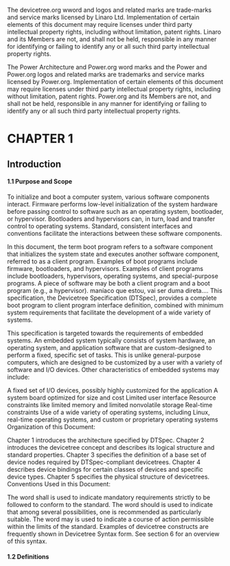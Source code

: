 The devicetree.org wword and logos and related marks are trade-marks and service marks licensed by Linaro Ltd. 
Implementation of certain elements of this document may require
licenses under third party intellectual property rights, including without limitation, patent rights. Linaro and its
Members are not, and shall not be held, responsible in any manner for identifying or failing to identify any or all
such third party intellectual property rights.

The Power Architecture and Power.org word marks and the Power and Power.org logos and related marks are
trademarks and service marks licensed by Power.org. Implementation of certain elements of this document may
require licenses under third party intellectual property rights, including without limitation, patent rights. Power.org
and its Members are not, and shall not be held, responsible in any manner for identifying or failing to identify any
or all such third party intellectual property rights.


# CHAPTER 1
## Introduction
#### 1.1 Purpose and Scope

To initialize and boot a computer system, various software components interact. Firmware performs low-level initialization of the system hardware before passing control to software such as an operating system, bootloader, or hypervisor. Bootloaders and hypervisors can, in turn, load and transfer control to operating systems. Standard, consistent interfaces and conventions facilitate the interactions between these software components.

In this document, the term boot program refers to a software component that initializes the system state and executes another software component, referred to as a client program. Examples of boot programs include firmware, bootloaders, and hypervisors. Examples of client programs include bootloaders, hypervisors, operating systems, and special-purpose programs. A piece of software may be both a client program and a boot program (e.g., a hypervisor).
maníaco que estou, vai ser duma direta....
This specification, the Devicetree Specification (DTSpec), provides a complete boot program to client program interface definition, combined with minimum system requirements that facilitate the development of a wide variety of systems.

This specification is targeted towards the requirements of embedded systems. An embedded system typically consists of system hardware, an operating system, and application software that are custom-designed to perform a fixed, specific set of tasks. This is unlike general-purpose computers, which are designed to be customized by a user with a variety of software and I/O devices. Other characteristics of embedded systems may include:

A fixed set of I/O devices, possibly highly customized for the application
A system board optimized for size and cost
Limited user interface
Resource constraints like limited memory and limited nonvolatile storage
Real-time constraints
Use of a wide variety of operating systems, including Linux, real-time operating systems, and custom or proprietary operating systems
Organization of this Document:

Chapter 1 introduces the architecture specified by DTSpec.
Chapter 2 introduces the devicetree concept and describes its logical structure and standard properties.
Chapter 3 specifies the definition of a base set of device nodes required by DTSpec-compliant devicetrees.
Chapter 4 describes device bindings for certain classes of devices and specific device types.
Chapter 5 specifies the physical structure of devicetrees.
Conventions Used in this Document:

The word shall is used to indicate mandatory requirements strictly to be followed to conform to the standard.
The word should is used to indicate that among several possibilities, one is recommended as particularly suitable.
The word may is used to indicate a course of action permissible within the limits of the standard.
Examples of devicetree constructs are frequently shown in Devicetree Syntax form. See section 6 for an overview of this syntax.

#### 1.2 Definitions